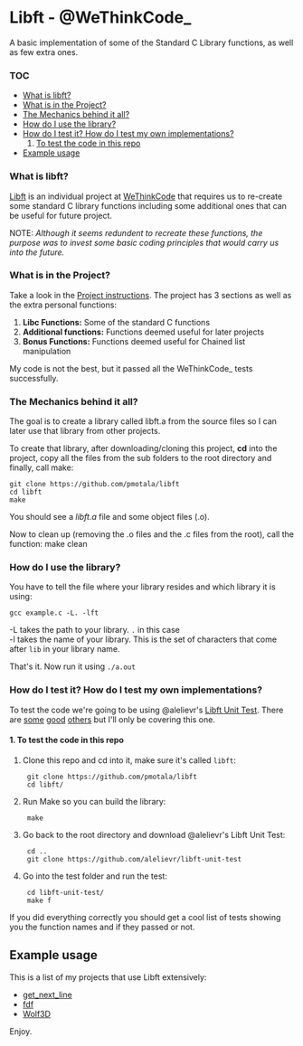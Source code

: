 # Libft - @WeThinkCode_
A basic implementation of some of the Standard C Library functions, as well as few extra ones.

### TOC
* [What is libft?](#what-is-libft)
* [What is in the Project?](#what-is-in-the-project)
* [The Mechanics behind it all?](#the-mechanics-behind-it-all)
* [How do I use the library?](#how-do-i-use-the-library)
* [How do I test it? How do I test my own implementations?](#how-do-i-test-it-how-do-i-test-my-own-implementations)
	1. [To test the code in this repo](#1-to-test-the-code-in-this-repo)
* [Example usage](#example-usage)

### What is libft?
[Libft][1] is an individual project at [WeThinkCode][2] that requires us to re-create some standard C library functions including some additional ones that can be useful for future project. 

NOTE: *Although it seems redundent to recreate these functions, the purpose was to invest some basic coding principles that would carry us into the future.*

### What is in the Project?

Take a look in the [Project instructions][1]. The project has 3 sections as well as the extra personal functions:

1.  **Libc Functions:** Some of the standard C functions
2.  **Additional functions:** Functions deemed useful for later projects
3.  **Bonus Functions:** Functions deemed useful for Chained list manipulation

My code is not the best, but it passed all the WeThinkCode_ tests successfully.

### The Mechanics behind it all?

The goal is to create a library called libft.a from the source files so I can later use that library from other projects.

To create that library, after downloading/cloning this project, **cd** into the project, copy all the files from the sub folders to the root directory and finally, call make:

	git clone https://github.com/pmotala/libft
	cd libft
	make

You should see a *libft.a* file and some object files (.o).


Now to clean up (removing the .o files and the .c files from the root), call the function:
	make clean

### How do I use the library?

You have to tell the file where your library resides and which library it is using:

`gcc example.c -L. -lft`

-L takes the path to your library. `.` in this case<br>
-l takes the name of your library. This is the set of characters that come after `lib` in your library name.

That's it. Now run it using `./a.out`

### How do I test it? How do I test my own implementations?

To test the code we're going to be using @alelievr's [Libft Unit Test][4]. There are [some][5] [good][6] [others][7] but I'll only be covering this one.

#### 1. To test the code in this repo

1. Clone this repo and cd into it, make sure it's called `libft`:
		
		git clone https://github.com/pmotala/libft
		cd libft/
2. Run Make so you can build the library:
		
		make
3. Go back to the root directory and download @alelievr's Libft Unit Test:
		
		cd ..
		git clone https://github.com/alelievr/libft-unit-test
4. Go into the test folder and run the test:

		cd libft-unit-test/
		make f

If you did everything correctly you should get a cool list of tests showing you the function names and if they passed or not.

## Example usage

This is a list of my projects that use Libft extensively:

* [get_next_line](https://github.com/pmotala/get_next_line)
* [fdf](https://github.com/pmotala/fdf)
* [Wolf3D](https://github.com/pmotala/wolf3d)

Enjoy.

[1]: https://github.com/pmotala/libft/document/libft.en.pdf "Libft PDF"
[2]: http://wethinkcode.co.za "WeThinkCode_"
[3]: https://github.com/R4meau/libft/wiki/Personal-Functions-Documentation
[4]: https://github.com/alelievr/libft-unit-test
[5]: https://github.com/yyang42/moulitest
[6]: https://github.com/QuentinPerez/Maintest/tree/master/libft
[7]: https://github.com/Kant1-0/libft-test